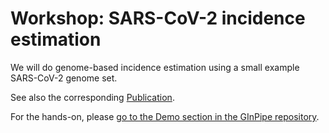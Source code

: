 # Workshop: SARS-CoV-2 incidence estimation

We will do genome-based incidence estimation using a small example SARS-CoV-2 genome set.

See also the corresponding [Publication](https://www.nature.com/articles/s41467-021-26267-y).

For the hands-on, please [go to the Demo section in the GInPipe repository](https://github.com/KleistLab/GInPipe#demo).